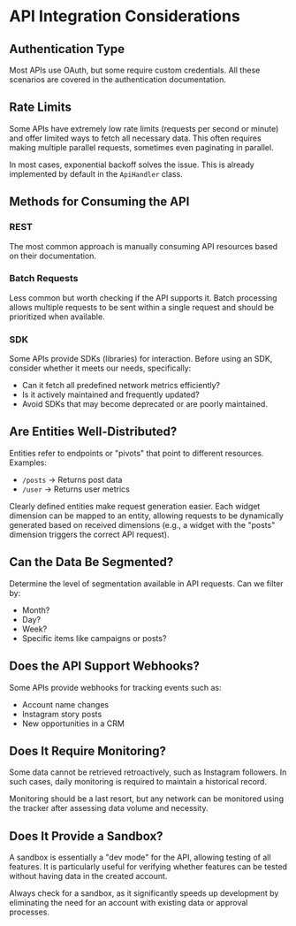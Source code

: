 # API Integration Considerations

## Authentication Type
Most APIs use OAuth, but some require custom credentials. All these scenarios are covered in the authentication documentation.

## Rate Limits
Some APIs have extremely low rate limits (requests per second or minute) and offer limited ways to fetch all necessary data. This often requires making multiple parallel requests, sometimes even paginating in parallel.

In most cases, exponential backoff solves the issue. This is already implemented by default in the `ApiHandler` class.

## Methods for Consuming the API

### REST
The most common approach is manually consuming API resources based on their documentation.

### Batch Requests
Less common but worth checking if the API supports it. Batch processing allows multiple requests to be sent within a single request and should be prioritized when available.

### SDK
Some APIs provide SDKs (libraries) for interaction. Before using an SDK, consider whether it meets our needs, specifically:
- Can it fetch all predefined network metrics efficiently?
- Is it actively maintained and frequently updated?
- Avoid SDKs that may become deprecated or are poorly maintained.

## Are Entities Well-Distributed?
Entities refer to endpoints or "pivots" that point to different resources. Examples:

- `/posts` → Returns post data
- `/user` → Returns user metrics

Clearly defined entities make request generation easier. Each widget dimension can be mapped to an entity, allowing requests to be dynamically generated based on received dimensions (e.g., a widget with the "posts" dimension triggers the correct API request).

## Can the Data Be Segmented?
Determine the level of segmentation available in API requests. Can we filter by:
- Month?
- Day?
- Week?
- Specific items like campaigns or posts?

## Does the API Support Webhooks?
Some APIs provide webhooks for tracking events such as:
- Account name changes
- Instagram story posts
- New opportunities in a CRM

## Does It Require Monitoring?
Some data cannot be retrieved retroactively, such as Instagram followers. In such cases, daily monitoring is required to maintain a historical record.

Monitoring should be a last resort, but any network can be monitored using the tracker after assessing data volume and necessity.

## Does It Provide a Sandbox?
A sandbox is essentially a "dev mode" for the API, allowing testing of all features. It is particularly useful for verifying whether features can be tested without having data in the created account.

Always check for a sandbox, as it significantly speeds up development by eliminating the need for an account with existing data or approval processes.

